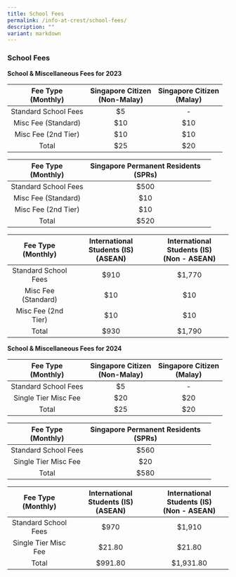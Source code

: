 ```yaml
---
title: School Fees
permalink: /info-at-crest/school-fees/
description: ""
variant: markdown
---
```

### School Fees

**School &amp; Miscellaneous Fees for 2023**

| Fee Type<br>(Monthly) | Singapore Citizen<br>(Non-Malay) | Singapore Citizen<br>(Malay) |
|:---:|:---:|:---:|
| Standard School Fees | $5 | - |
| Misc Fee (Standard) | $10 | $10 |
| Misc Fee (2nd Tier) | $10 | $10 |
|  Total | $25 | $20 |

| Fee Type<br>(Monthly) | Singapore Permanent Residents<br>(SPRs) |  |
|:---:|:---:|:---:|
| Standard School Fees | $500 |  |
| Misc Fee (Standard) | $10 |  |
| Misc Fee (2nd Tier) | $10 |  |
|  Total | $520 |  |

| Fee Type<br>(Monthly) | International Students (IS)<br>(ASEAN) | International Students (IS)<br>(Non - ASEAN) |
|:---:|:---:|:---:|
| Standard School Fees | $910 | $1,770 |
| Misc Fee (Standard) | $10 | $10 |
| Misc Fee (2nd Tier) | $10 | $10 |
|  Total | $930 | $1,790 |


**School &amp; Miscellaneous Fees for 2024**

| Fee Type<br>(Monthly) | Singapore Citizen<br>(Non-Malay) | Singapore Citizen<br>(Malay) |
|:---:|:---:|:---:|
| Standard School Fees | $5 | - |
| Single Tier Misc Fee | $20 | $20 |
|  Total | $25 | $20 |

| Fee Type<br>(Monthly) | Singapore Permanent Residents<br>(SPRs) |  |
|:---:|:---:|:---:|
| Standard School Fees | $560 |  |
| Single Tier Misc Fee | $20 |  |
|  Total | $580 |  |

| Fee Type<br>(Monthly) | International Students (IS)<br>(ASEAN) | International Students (IS)<br>(Non - ASEAN) |
|:---:|:---:|:---:|
| Standard School Fees | $970 | $1,910 |
| Single Tier Misc Fee | $21.80 | $21.80 |
|  Total | $991.80 | $1,931.80 |